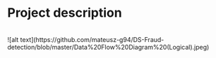 # Project description
</br>
![alt text](https://github.com/mateusz-g94/DS-Fraud-detection/blob/master/Data%20Flow%20Diagram%20(Logical).jpeg)